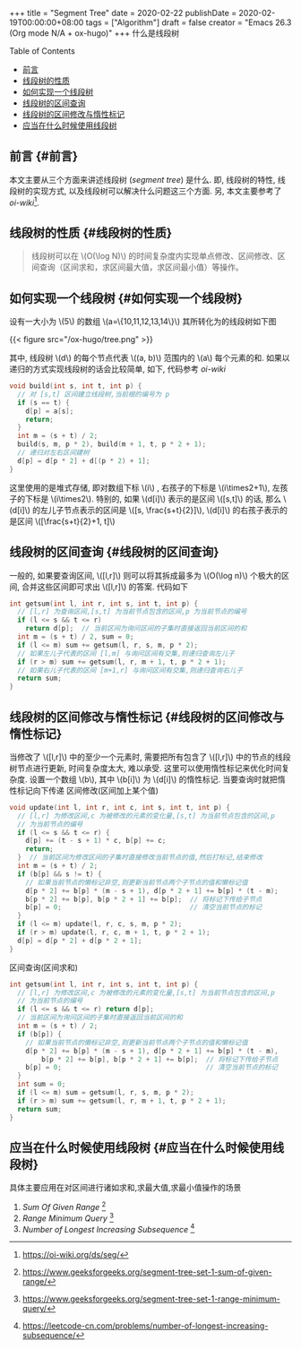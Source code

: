 +++
title = "Segment Tree"
date = 2020-02-22
publishDate = 2020-02-19T00:00:00+08:00
tags = ["Algorithm"]
draft = false
creator = "Emacs 26.3 (Org mode N/A + ox-hugo)"
+++
什么是线段树
<!--more-->

<div class="ox-hugo-toc toc">
<div></div>

<div class="heading">Table of Contents</div>

- [前言](#前言)
- [线段树的性质](#线段树的性质)
- [如何实现一个线段树](#如何实现一个线段树)
- [线段树的区间查询](#线段树的区间查询)
- [线段树的区间修改与惰性标记](#线段树的区间修改与惰性标记)
- [应当在什么时候使用线段树](#应当在什么时候使用线段树)

</div>
<!--endtoc-->


## 前言 {#前言}

本文主要从三个方面来讲述线段树 (_segment tree_) 是什么. 即, 线段树的特性, 线段树的实现方式, 以及线段树可以解决什么问题这三个方面. 另, 本文主要参考了 _oi-wiki_[^fn:1].


## 线段树的性质 {#线段树的性质}

> 线段树可以在 \\(O(\log N)\\) 的时间复杂度内实现单点修改、区间修改、区间查询（区间求和，求区间最大值，求区间最小值）等操作。


## 如何实现一个线段树 {#如何实现一个线段树}

设有一大小为 \\(5\\) 的数组 \\(a=\\{10,11,12,13,14\\}\\) 其所转化为的线段树如下图

{{< figure src="/ox-hugo/tree.png" >}}

其中, 线段树 \\(d\\) 的每个节点代表 \\((a, b)\\) 范围内的 \\(a\\) 每个元素的和.
如果以递归的方式实现线段树的话会比较简单, 如下, 代码参考 _oi-wiki_

```cpp
void build(int s, int t, int p) {
  // 对 [s,t] 区间建立线段树,当前根的编号为 p
  if (s == t) {
    d[p] = a[s];
    return;
  }
  int m = (s + t) / 2;
  build(s, m, p * 2), build(m + 1, t, p * 2 + 1);
  // 递归对左右区间建树
  d[p] = d[p * 2] + d[(p * 2) + 1];
}
```

这里使用的是堆式存储, 即对数组下标 \\(i\\) , 右孩子的下标是 \\(i\times2+1\\), 左孩子的下标是 \\(i\times2\\). 特别的, 如果 \\(d[i]\\) 表示的是区间 \\([s,t]\\) 的话, 那么 \\(d[i]\\) 的左儿子节点表示的区间是 \\([s, \frac{s+t}{2}]\\), \\(d[i]\\) 的右孩子表示的是区间 \\([\frac{s+t}{2}+1, t]\\)


## 线段树的区间查询 {#线段树的区间查询}

一般的, 如果要查询区间, \\([l,r]\\) 则可以将其拆成最多为 \\(O(\log n)\\) 个极大的区间, 合并这些区间即可求出 \\([l,r]\\) 的答案.
代码如下

```cpp
int getsum(int l, int r, int s, int t, int p) {
  // [l,r] 为查询区间,[s,t] 为当前节点包含的区间,p 为当前节点的编号
  if (l <= s && t <= r)
    return d[p];  // 当前区间为询问区间的子集时直接返回当前区间的和
  int m = (s + t) / 2, sum = 0;
  if (l <= m) sum += getsum(l, r, s, m, p * 2);
  // 如果左儿子代表的区间 [l,m] 与询问区间有交集,则递归查询左儿子
  if (r > m) sum += getsum(l, r, m + 1, t, p * 2 + 1);
  // 如果右儿子代表的区间 [m+1,r] 与询问区间有交集,则递归查询右儿子
  return sum;
}
```


## 线段树的区间修改与惰性标记 {#线段树的区间修改与惰性标记}

当修改了 \\([l,r]\\) 中的至少一个元素时, 需要把所有包含了 \\([l,r]\\) 中的节点的线段树节点进行更新, 时间复杂度太大, 难以承受.
这里可以使用惰性标记来优化时间复杂度. 设置一个数组 \\(b\\), 其中 \\(b[i]\\) 为 \\(d[i]\\) 的惰性标记. 当要查询时就把惰性标记向下传递
区间修改(区间加上某个值)

```cpp
void update(int l, int r, int c, int s, int t, int p) {
  // [l,r] 为修改区间,c 为被修改的元素的变化量,[s,t] 为当前节点包含的区间,p
  // 为当前节点的编号
  if (l <= s && t <= r) {
    d[p] += (t - s + 1) * c, b[p] += c;
    return;
  }  // 当前区间为修改区间的子集时直接修改当前节点的值,然后打标记,结束修改
  int m = (s + t) / 2;
  if (b[p] && s != t) {
    // 如果当前节点的懒标记非空,则更新当前节点两个子节点的值和懒标记值
    d[p * 2] += b[p] * (m - s + 1), d[p * 2 + 1] += b[p] * (t - m);
    b[p * 2] += b[p], b[p * 2 + 1] += b[p];  // 将标记下传给子节点
    b[p] = 0;                                // 清空当前节点的标记
  }
  if (l <= m) update(l, r, c, s, m, p * 2);
  if (r > m) update(l, r, c, m + 1, t, p * 2 + 1);
  d[p] = d[p * 2] + d[p * 2 + 1];
}
```

区间查询(区间求和)

```cpp
int getsum(int l, int r, int s, int t, int p) {
  // [l,r] 为修改区间,c 为被修改的元素的变化量,[s,t] 为当前节点包含的区间,p
  // 为当前节点的编号
  if (l <= s && t <= r) return d[p];
  // 当前区间为询问区间的子集时直接返回当前区间的和
  int m = (s + t) / 2;
  if (b[p]) {
    // 如果当前节点的懒标记非空,则更新当前节点两个子节点的值和懒标记值
    d[p * 2] += b[p] * (m - s + 1), d[p * 2 + 1] += b[p] * (t - m),
        b[p * 2] += b[p], b[p * 2 + 1] += b[p];  // 将标记下传给子节点
    b[p] = 0;                                    // 清空当前节点的标记
  }
  int sum = 0;
  if (l <= m) sum = getsum(l, r, s, m, p * 2);
  if (r > m) sum += getsum(l, r, m + 1, t, p * 2 + 1);
  return sum;
}
```


## 应当在什么时候使用线段树 {#应当在什么时候使用线段树}

具体主要应用在对区间进行诸如求和,求最大值,求最小值操作的场景

1.  _Sum Of Given Range_&nbsp;[^fn:2]
2.  _Range Minimum Query_&nbsp;[^fn:3]
3.  _Number of Longest Increasing Subsequence_&nbsp;[^fn:4]

[^fn:1]: <https://oi-wiki.org/ds/seg/>
[^fn:2]: <https://www.geeksforgeeks.org/segment-tree-set-1-sum-of-given-range/>
[^fn:3]: <https://www.geeksforgeeks.org/segment-tree-set-1-range-minimum-query/>
[^fn:4]: <https://leetcode-cn.com/problems/number-of-longest-increasing-subsequence/>
